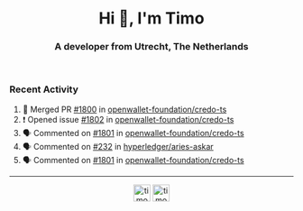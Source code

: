<h1 align="center">Hi 👋, I'm Timo</h1>
<h3 align="center">A developer from Utrecht, The Netherlands</h3>
<br/>
<!-- https://github.com/rahuldkjain/github-profile-readme-generator --!>

<!--  <p align="left"><img src="https://github-readme-stats.vercel.app/api?username=timoglastra&show_icons=true&count_private=true&" alt="timoglastra" /></p> --!>

<!--
Github language stats
<p align="left"><img src="https://github-readme-stats.vercel.app/api/top-langs/?username=timoglastra&layout=compact" alt="timoglastra" /><p>
-->

<!-- Codestats language stats -->
<!-- <p align="left"><img src="https://codestats-readme.vercel.app/api/top-langs/?username=timoglastra&layout=compact&language_count=12" alt="timoglastra" /><p>    --!>
  
<h3>Recent Activity</h3>

<!--START_SECTION:activity-->
1. 🎉 Merged PR [#1800](https://github.com/openwallet-foundation/credo-ts/pull/1800) in [openwallet-foundation/credo-ts](https://github.com/openwallet-foundation/credo-ts)
2. ❗ Opened issue [#1802](https://github.com/openwallet-foundation/credo-ts/issues/1802) in [openwallet-foundation/credo-ts](https://github.com/openwallet-foundation/credo-ts)
3. 🗣 Commented on [#1801](https://github.com/openwallet-foundation/credo-ts/issues/1801#issuecomment-2022344838) in [openwallet-foundation/credo-ts](https://github.com/openwallet-foundation/credo-ts)
4. 🗣 Commented on [#232](https://github.com/hyperledger/aries-askar/issues/232#issuecomment-2022266421) in [hyperledger/aries-askar](https://github.com/hyperledger/aries-askar)
5. 🗣 Commented on [#1801](https://github.com/openwallet-foundation/credo-ts/issues/1801#issuecomment-2021270818) in [openwallet-foundation/credo-ts](https://github.com/openwallet-foundation/credo-ts)
<!--END_SECTION:activity-->

---

<p align="center">
<a href="https://twitter.com/timoglastra" target="blank"><img align="center" src="https://cdn.jsdelivr.net/npm/simple-icons@3.0.1/icons/twitter.svg" alt="timoglastra" height="30" width="30" /></a>
<a href="https://linkedin.com/in/timoglastra" target="blank"><img align="center" src="https://cdn.jsdelivr.net/npm/simple-icons@3.0.1/icons/linkedin.svg" alt="timoglastra" height="30" width="30" /></a>
</p>



